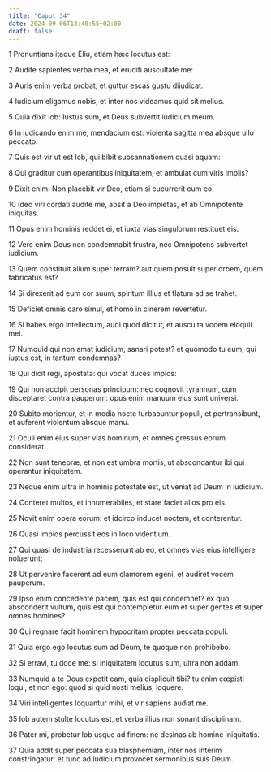 ```yaml
---
title: "Caput 34"
date: 2024-09-06T18:40:55+02:00
draft: false
---
```




1 Pronuntians itaque Eliu, etiam hæc locutus est:

2 Audite sapientes verba mea, et eruditi auscultate me:

3 Auris enim verba probat, et guttur escas gustu diiudicat.

4 Iudicium eligamus nobis, et inter nos videamus quid sit melius.

5 Quia dixit Iob: Iustus sum, et Deus subvertit iudicium meum.

6 In iudicando enim me, mendacium est: violenta sagitta mea absque ullo peccato.

7 Quis est vir ut est Iob, qui bibit subsannationem quasi aquam:

8 Qui graditur cum operantibus iniquitatem, et ambulat cum viris impiis?

9 Dixit enim: Non placebit vir Deo, etiam si cucurrerit cum eo.

10 Ideo viri cordati audite me, absit a Deo impietas, et ab Omnipotente iniquitas.

11 Opus enim hominis reddet ei, et iuxta vias singulorum restituet eis.

12 Vere enim Deus non condemnabit frustra, nec Omnipotens subvertet iudicium.

13 Quem constituit alium super terram? aut quem posuit super orbem, quem fabricatus est?

14 Si direxerit ad eum cor suum, spiritum illius et flatum ad se trahet.

15 Deficiet omnis caro simul, et homo in cinerem revertetur.

16 Si habes ergo intellectum, audi quod dicitur, et ausculta vocem eloquii mei.

17 Numquid qui non amat iudicium, sanari potest? et quomodo tu eum, qui iustus est, in tantum condemnas?

18 Qui dicit regi, apostata: qui vocat duces impios:

19 Qui non accipit personas principum: nec cognovit tyrannum, cum disceptaret contra pauperum: opus enim manuum eius sunt universi.

20 Subito morientur, et in media nocte turbabuntur populi, et pertransibunt, et auferent violentum absque manu.

21 Oculi enim eius super vias hominum, et omnes gressus eorum considerat.

22 Non sunt tenebræ, et non est umbra mortis, ut abscondantur ibi qui operantur iniquitatem.

23 Neque enim ultra in hominis potestate est, ut veniat ad Deum in iudicium.

24 Conteret multos, et innumerabiles, et stare faciet alios pro eis.

25 Novit enim opera eorum: et idcirco inducet noctem, et conterentur.

26 Quasi impios percussit eos in loco videntium.

27 Qui quasi de industria recesserunt ab eo, et omnes vias eius intelligere noluerunt:

28 Ut pervenire facerent ad eum clamorem egeni, et audiret vocem pauperum.

29 Ipso enim concedente pacem, quis est qui condemnet? ex quo absconderit vultum, quis est qui contempletur eum et super gentes et super omnes homines?

30 Qui regnare facit hominem hypocritam propter peccata populi.

31 Quia ergo ego locutus sum ad Deum, te quoque non prohibebo.

32 Si erravi, tu doce me: si iniquitatem locutus sum, ultra non addam.

33 Numquid a te Deus expetit eam, quia displicuit tibi? tu enim cœpisti loqui, et non ego: quod si quid nosti melius, loquere.

34 Viri intelligentes loquantur mihi, et vir sapiens audiat me.

35 Iob autem stulte locutus est, et verba illius non sonant disciplinam.

36 Pater mi, probetur Iob usque ad finem: ne desinas ab homine iniquitatis.

37 Quia addit super peccata sua blasphemiam, inter nos interim constringatur: et tunc ad iudicium provocet sermonibus suis Deum.

